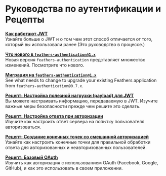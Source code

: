 # Руководства по аутентификации и Рецепты

[**Как работают JWT**](./how-jwt-works.md)<br/>
Узнайте больше о JWT и о том  чем этот способ отличается от того, который вы использовали ранее (Это руководство в процессе.)

[**Что нового в `feathers-authentication@1.x`**](https://github.com/feathersjs/feathers-authentication/blob/master/docs/new-1.0-features.md)<br/>
Новая версия `feathers-authentication` представляет множество изменений.  Посмотрите что нового.

[**Миграция на `feathers-authentication@1.x`**](https://github.com/feathersjs/feathers-authentication/blob/master/docs/migrating.md)<br/>
See what needs to change to upgrade your existing Feathers application from `feathers-authentication@0.7.x`.

[**Рецепт: Настройка  полезной нагрузки (payload) для JWT**](./recipe.customize-jwt-payload.md)<br/>
Вы можете настраивать информацию, передаваемую в JWT. Изучите важные меры безопасности прежде чем решите это сделать.

[**Рецепт: Настройка ответа при авторизации**](./recipe.customize-response.md)<br/>
Изучите как настроить ответ сервера на попытку пользователя авторизоваться.

[**Рецепт: Создание конечных точек со смешанной авторизацией**](./recipe.mixed-auth.md)<br/>
Узнайте как настроить конечные точки для правильной обработки ответа для авторизованных и неавторизованных пользователей.

[**Рецепт: Базовый OAuth**](./recipe.oauth-basic.md)<br/>
Изучить как авторизация с использованием OAuth (Facebook, Google, GitHub), и как это использовать в своем приложении.